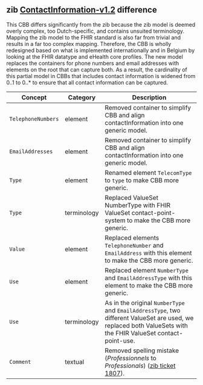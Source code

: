 ## zib [ContactInformation-v1.2](https://zibs.nl/wiki/ContactInformation-v1.2(2020EN)) difference

This CBB differs significantly from the zib because the zib model is deemed overly complex, too Dutch-specific, and contains unsuited terminology. Mapping the zib model to the FHIR standard is also far from trivial and results in a far too complex mapping. Therefore, the CBB is wholly redesigned based on what is implemented internationally and in Belgium by looking at the FHIR datatype and eHealth core profiles. The new model replaces the containers for phone numbers and email addresses with elements on the root that can capture both. As a result, the cardinality of this partial model in CBBs that includes contact information is widened from 0..1 to 0..* to ensure that all contact information can be captured.


| Concept         | Category          | Description                             | 
|-----------------|-------------------|-----------------------------------------|
| `TelephoneNumbers` | element | Removed container to simplify CBB and align contactInformation into one generic model.| 
| `EmailAddresses` | element | Removed container to simplify CBB and align contactInformation into one generic model.| 
| `Type` | element | Renamed element `TelecomType` to `type` to make CBB more generic. |
| `Type` | terminology | Replaced ValueSet NumberType with FHIR ValueSet contact-point-system to make the CBB more generic. |
| `Value`| element | Replaced elements `TelephoneNumber` and `EmailAddress` with this element to make the CBB more generic. |
| `Use` | element | Replaced element `NumberType` and `EmailAddressType` with this element to make the CBB more generic. |
| `Use`| terminology | As in the original `NumberType` and `EmailAddressType`, two different ValueSet are used, we replaced both ValueSets with the FHIR ValueSet contact-point-use. |
| `Comment` | textual | Removed spelling mistake (_Professionnels_ to _Professionals_) ([zib ticket 1807](https://bits.nictiz.nl/browse/ZIB-1807)).| 